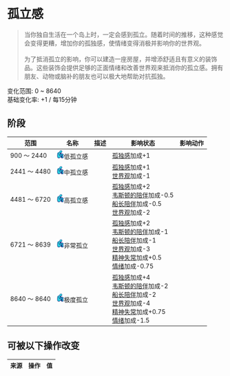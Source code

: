 # 孤立感  
> 当你独自生活在一个岛上时，一定会感到孤立。随着时间的推移，这种感觉会变得更糟，增加你的孤独感，使情绪变得消极并影响你的世界观。<br><br>为了抵消孤立的影响，你可以建造一座房屋，并增添舒适且有意义的装饰品。这些装饰会提供足够的正面情绪和改善世界观来抵消你的孤立感。拥有朋友、动物或脑补的朋友也可以极大地帮助对抗孤独。  
  
变化范围: 0 ~ 8640  
基础变化率: +1 / 每15分钟  
## 阶段  
范围  |  名称  |  描述  |  影响状态  |  影响动作  
----  |  ----  |  ----  |  ----  |  ----  
900 ～ 2440  |  <img decoding="async" src="Sprite/Loneliness.png" href="a.md" style="max-width:20px;max-height:20px;">低孤立感  |    |  [孤独感](Loneliness.md)加成+1  |    
2441 ～ 4480  |  <img decoding="async" src="Sprite/Loneliness.png" href="a.md" style="max-width:20px;max-height:20px;">中孤立感  |    |  [孤独感](Loneliness.md)加成+1<br>[世界观](Structure.md)加成-1  |    
4481 ～ 6720  |  <img decoding="async" src="Sprite/Loneliness.png" href="a.md" style="max-width:20px;max-height:20px;">高孤立感  |    |  [孤独感](Loneliness.md)加成+2<br>[韦斯顿的陪伴](WestonCompany.md)加成-0.5<br>[船长陪伴](CaptainCompany.md)加成-0.5<br>[世界观](Structure.md)加成-2  |    
6721 ～ 8639  |  <img decoding="async" src="Sprite/Loneliness.png" href="a.md" style="max-width:20px;max-height:20px;">非常孤立  |    |  [孤独感](Loneliness.md)加成+2<br>[韦斯顿的陪伴](WestonCompany.md)加成-1<br>[船长陪伴](CaptainCompany.md)加成-1<br>[世界观](Structure.md)加成-3<br>[精神失常](MindState.md)加成+0.5<br>[情绪](Morale.md)加成-0.75  |    
8640 ～ 8640  |  <img decoding="async" src="Sprite/Loneliness.png" href="a.md" style="max-width:20px;max-height:20px;">极度孤立  |    |  [孤独感](Loneliness.md)加成+4<br>[韦斯顿的陪伴](WestonCompany.md)加成-2<br>[船长陪伴](CaptainCompany.md)加成-2<br>[世界观](Structure.md)加成-4<br>[精神失常](MindState.md)加成+0.75<br>[情绪](Morale.md)加成-1.5  |    
## 可被以下操作改变  
来源  |  操作  |  值  
----  |  ----  |  ----  
